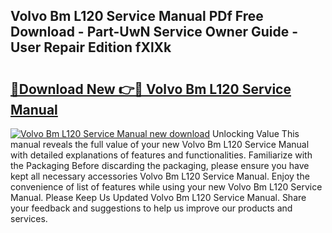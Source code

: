 ## Volvo Bm L120 Service Manual PDf Free Download - Part-UwN Service Owner Guide - User Repair Edition fXlXk

# <h2><a href="http://bc77950.oget.top/?id=Volvo+Bm+L120+Service+Manual">🔗Download New 👉🔴 Volvo Bm L120 Service Manual</a></h2>

[![Volvo Bm L120 Service Manual new download](https://i.imgur.com/5g1atiW.png)](http://bc77950.oget.top/?id=Volvo+Bm+L120+Service+Manual)
Unlocking Value This manual reveals the full value of your new Volvo Bm L120 Service Manual with detailed explanations of features and functionalities. Familiarize with the Packaging Before discarding the packaging, please ensure you have kept all necessary accessories Volvo Bm L120 Service Manual. Enjoy the convenience of list of features while using your new Volvo Bm L120 Service Manual. Please Keep Us Updated Volvo Bm L120 Service Manual. Share your feedback and suggestions to help us improve our products and services.
